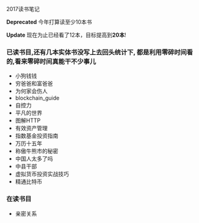 
2017读书笔记

**Deprecated**
今年打算读至少10本书

**Update**
现在为止已经看了12本，目标提高到**20本**!

### 已读书目,还有几本实体书没写上去回头统计下, 都是利用零碎时间看的,看来零碎时间真能干不少事儿
 * 小狗钱钱
 * 穷爸爸和富爸爸
 * 为何家会伤人
 * blockchain_guide
 * 自控力
 * 平凡的世界
 * 图解HTTP
 * 有效资产管理
 * 指数基金投资指南
 * 万历十五年
 * 称傲牛熊市的秘密
 * 中国人太多了吗
 * 中县干部
 * 虚拟货币投资实战技巧
 * 精通比特币


### 在读书目
 
 * 亲密关系
